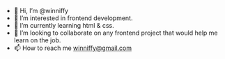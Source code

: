 - 👋 Hi, I’m @winniffy
- 👀 I’m interested in frontend development.
- 🌱 I’m currently learning html & css.
- 💞️ I’m looking to collaborate on any frontend project that would help me learn on the job.
- 📫 How to reach me winniffy@gmail.com

<!---
winniffy/winniffy is a ✨ special ✨ repository because its `README.md` (this file) appears on your GitHub profile.
You can click the Preview link to take a look at your changes.
--->
